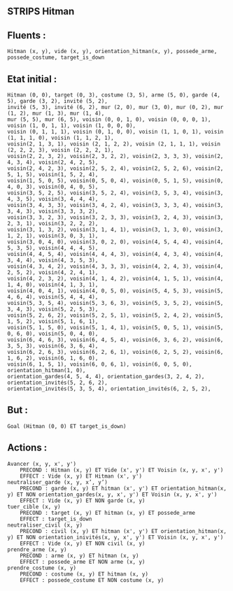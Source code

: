## STRIPS Hitman

## Fluents :
	Hitman (x, y), vide (x, y), orientation_hitman(x, y), possede_arme, possede_costume, target_is_down


## Etat initial :
	Hitman (0, 0), target (0, 3), costume (3, 5), arme (5, 0), garde (4, 5), garde (3, 2), invité (5, 2),
	invité (5, 3), invité (6, 2), mur (2, 0), mur (3, 0), mur (0, 2), mur (1, 2), mur (1, 3), mur (1, 4),
	mur (5, 5), mur (6, 5), voisin (0, 0, 1, 0), voisin (0, 0, 0, 1), voisin (1, 0, 1, 1), voisin (1, 0, 0, 0),
	voisin (0, 1, 1, 1), voisin (0, 1, 0, 0), voisin (1, 1, 0, 1), voisin (1, 1, 1, 0), voisin (1, 1, 2, 1),
	voisin(2, 1, 3, 1), voisin (2, 1, 2, 2), voisin (2, 1, 1, 1), voisin (2, 2, 2, 3), voisin (2, 2, 2, 1),
	voisin(2, 2, 3, 2), voisin(2, 3, 2, 2), voisin(2, 3, 3, 3), voisin(2, 4, 3, 4), voisin(2, 4, 2, 5),
	voisin(2, 4, 2, 3), voisin(2, 5, 2, 4), voisin(2, 5, 2, 6), voisin(2, 5, 1, 5), voisin(1, 5, 2, 4), 	
	voisin(1, 5, 0, 5), voisin(0, 5, 0, 4), voisin(0, 5, 1, 5), voisin(0, 4, 0, 3), voisin(0, 4, 0, 5),  
	voisin(3, 5, 2, 5), voisin(3, 5, 2, 4), voisin(3, 5, 3, 4), voisin(3, 4, 3, 5), voisin(3, 4, 4, 4),
	voisin(3, 4, 3, 3), voisin(3, 4, 2, 4), voisin(3, 3, 3, 4), voisin(3, 3, 4, 3), voisin(3, 3, 3, 2),
	voisin(3, 3, 2, 3), voisin(3, 2, 3, 3), voisin(3, 2, 4, 3), voisin(3, 2, 3, 1), voisin(3, 2, 2, 2),
	voisin(3, 1, 3, 2), voisin(3, 1, 4, 1), voisin(3, 1, 3, 0), voisin(3, 1, 2, 1), voisin(3, 0, 3, 1),
	voisin(3, 0, 4, 0), voisin(3, 0, 2, 0), voisin(4, 5, 4, 4), voisin(4, 5, 3, 5), voisin(4, 4, 4, 5),
	voisin(4, 4, 5, 4), voisin(4, 4, 4, 3), voisin(4, 4, 3, 4), voisin(4, 3, 4, 4), voisin(4, 3, 5, 3),
	voisin(4, 3, 4, 2), voisin(4, 3, 3, 3), voisin(4, 2, 4, 3), voisin(4, 2, 5, 2), voisin(4, 2, 4, 1),
	voisin(4, 2, 3, 2), voisin(4, 1, 4, 2), voisin(4, 1, 5, 1), voisin(4, 1, 4, 0), voisin(4, 1, 3, 1),
	voisin(4, 0, 4, 1), voisin(4, 0, 5, 0), voisin(5, 4, 5, 3), voisin(5, 4, 6, 4), voisin(5, 4, 4, 4),
	voisin(5, 3, 5, 4), voisin(5, 3, 6, 3), voisin(5, 3, 5, 2), voisin(5, 3, 4, 3), voisin(5, 2, 5, 3),
	voisin(5, 2, 6, 2), voisin(5, 2, 5, 1), voisin(5, 2, 4, 2), voisin(5, 1, 5, 2), voisin(5, 1, 6, 1),
	voisin(5, 1, 5, 0), voisin(5, 1, 4, 1), voisin(5, 0, 5, 1), voisin(5, 0, 6, 0), voisin(5, 0, 4, 0),
	voisin(6, 4, 6, 3), voisin(6, 4, 5, 4), voisin(6, 3, 6, 2), voisin(6, 3, 5, 3), voisin(6, 3, 6, 4),
	voisin(6, 2, 6, 3), voisin(6, 2, 6, 1), voisin(6, 2, 5, 2), voisin(6, 1, 6, 2), voisin(6, 1, 6, 0),
	voisin(6, 1, 5, 1), voisin(6, 0, 6, 1), voisin(6, 0, 5, 0), orientation_hitman(1, 0), 
	orientation_gardes(4, 5, 4, 4), orientation_gardes(3, 2, 4, 2), orientation_invités(5, 2, 6, 2),
	orientation_invités(5, 3, 5, 4), orientation_invités(6, 2, 5, 2),

## But :
	Goal (Hitman (0, 0) ET target_is_down) 

## Actions :
	Avancer (x, y, x', y')
		PRECOND : Hitman (x, y) ET Vide (x', y') ET Voisin (x, y, x', y')
		EFFECT : Vide (x, y) ET Hitman (x', y')
	neutraliser_garde (x, y, x’, y’)
		PRECOND : garde (x, y) ET hitman (x', y') ET orientation_hitman(x, y) ET NON orientation_gardes(x, y, x', y') ET Voisin (x, y, x', y')
		EFFECT : Vide (x, y) ET NON garde (x, y)
	tuer_cible (x, y)
		PRECOND : target (x, y) ET hitman (x, y) ET possede_arme
		EFFECT : target_is_down
	neutraliser_civil (x, y)
		PRECOND : civil (x, y) ET hitman (x', y') ET orientation_hitman(x, y) ET NON orientation_inivités(x, y, x', y') ET Voisin (x, y, x', y')
		EFFECT : Vide (x, y) ET NON civil (x, y)
	prendre_arme (x, y)	
		PRECOND : arme (x, y) ET hitman (x, y)
		EFFECT : possede_arme ET NON arme (x, y)
	prendre_costume (x, y)
		PRECOND : costume (x, y) ET hitman (x, y)
		EFFECT : possede_costume ET NON costume (x, y)
